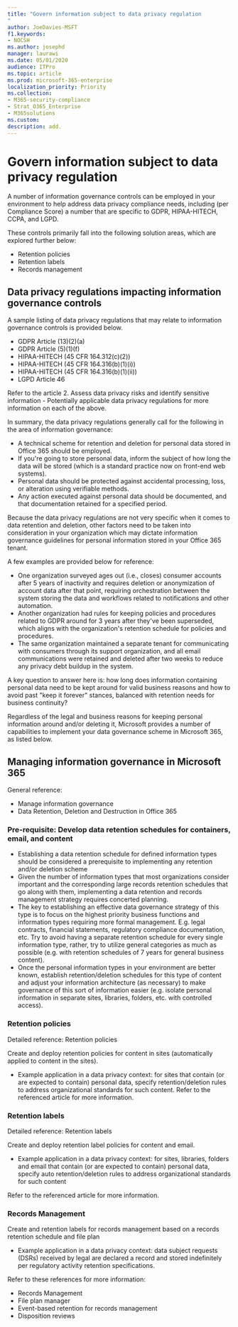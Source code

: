 ```yaml
---
title: "Govern information subject to data privacy regulation
"
author: JoeDavies-MSFT
f1.keywords:
- NOCSH
ms.author: josephd
manager: laurawi
ms.date: 05/01/2020
audience: ITPro
ms.topic: article
ms.prod: microsoft-365-enterprise
localization_priority: Priority
ms.collection: 
- M365-security-compliance
- Strat_O365_Enterprise
- M365solutions
ms.custom: 
description: add.
---
```


# Govern information subject to data privacy regulation

A number of information governance controls can be employed in your environment to help address data privacy compliance needs, including (per Compliance Score) a number that are specific to GDPR, HIPAA-HITECH, CCPA, and LGPD. 

These controls primarily fall into the following solution areas, which are explored further below:

- Retention policies
- Retention labels
- Records management

## Data privacy regulations impacting information governance controls

A sample listing of data privacy regulations that may relate to information governance controls is provided below.

- GDPR Article (13)(2)(a)
- GDPR Article (5)(1)(f)
- HIPAA-HITECH (45 CFR 164.312(c)(2))
- HIPAA-HITECH (45 CFR 164.316(b)(1)(i))
- HIPAA-HITECH (45 CFR 164.316(b)(1)(ii))
- LGPD Article 46

Refer to the article 2. Assess data privacy risks and identify sensitive information - Potentially applicable data privacy regulations for more information on each of the above.

In summary, the data privacy regulations generally call for the following in the area of information governance:

- A technical scheme for retention and deletion for personal data stored in Office 365 should be employed.
- If you're going to store personal data, inform the subject of how long the data will be stored (which is a standard practice now on front-end web systems).
- Personal data should be protected against accidental processing, loss, or alteration using verifiable methods.
- Any action executed against personal data should be documented, and that documentation retained for a specified period.

Because the data privacy regulations are not very specific when it comes to data retention and deletion, other factors need to be taken into consideration in your organization which may dictate information governance guidelines for personal information stored in your Office 365 tenant.

A few examples are provided below for reference:

- One organization surveyed ages out (i.e., closes) consumer accounts after 5 years of inactivity and requires deletion or anonymization of account data after that point, requiring orchestration between the system storing the data and workflows related to notifications and other automation.
- Another organization had rules for keeping policies and procedures related to GDPR around for 3 years after they've been superseded, which aligns with the organization's retention schedule for policies and procedures.
- The same organization maintained a separate tenant for communicating with consumers through its support organization, and all email communications were retained and deleted after two weeks to reduce any privacy debt buildup in the system.

A key question to answer here is: how long does information containing personal data need to be kept around for valid business reasons and how to avoid past "keep it forever" stances, balanced with retention needs for business continuity?

Regardless of the legal and business reasons for keeping personal information around and/or deleting it, Microsoft provides a number of capabilities to implement your data governance scheme in Microsoft 365, as listed below.

## Managing information governance in Microsoft 365

General reference: 
- Manage information governance
- Data Retention, Deletion and Destruction in Office 365

### Pre-requisite: Develop data retention schedules for containers, email, and content

- Establishing a data retention schedule for defined information types should be considered a prerequisite to implementing any retention and/or deletion scheme
- Given the number of information types that most organizations consider important and the corresponding large records retention schedules that go along with them, implementing a data retention and records management strategy requires concerted planning. 
- The key to establishing an effective data governance strategy of this type is to focus on the highest priority business functions and information types requiring more formal management. E.g. legal contracts, financial statements, regulatory compliance documentation, etc. Try to avoid having a separate retention schedule for every single information type, rather, try to utilize general categories as much as possible (e.g. with retention schedules of 7 years for general business content). 
- Once the personal information types in your environment are better known, establish retention/deletion schedules for this type of content and adjust your information architecture (as necessary) to make governance of this sort of information easier (e.g. isolate personal information in separate sites, libraries, folders, etc. with controlled access).

### Retention policies

Detailed reference: Retention policies

Create and deploy retention policies for content in sites (automatically applied to content in the sites).

- Example application in a data privacy context: for sites that contain (or are expected to contain) personal data, specify retention/deletion rules to address organizational standards for such content.
Refer to the referenced article for more information.

### Retention labels

Detailed reference: Retention labels

Create and deploy retention label policies for content and email.

- Example application in a data privacy context: for sites, libraries, folders and email that contain (or are expected to contain) personal data, specify auto retention/deletion rules to address organizational standards for such content

Refer to the referenced article for more information.

### Records Management

Create and retention labels for records management based on a records retention schedule and file plan

- Example application in a data privacy context: data subject requests (DSRs) received by legal are declared a record and stored indefinitely per regulatory activity retention specifications.

Refer to these references for more information: 

- Records Management
- File plan manager
- Event-based retention for records management
- Disposition reviews


